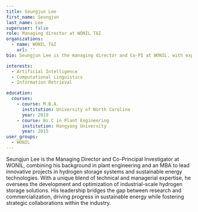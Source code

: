 ```yaml
---
title: Seungjun Lee
first_name: Seungjun
last_name: Lee
superuser: false
role: Managing director at WONIL T&I
organizations:
  - name: WONIL T&I
    url: ''
bio: Seungjun Lee is the managing director and Co-PI at WONIL, with expertise in plant engineering and business administration.

interests:
  - Artificial Intelligence
  - Computational Linguistics
  - Information Retrieval

education:
  courses:
    - course: M.B.A.
      institution: University of North Carolina
      year: 2019
    - course: Bs.C in Plant Engineering
      institution: Hangyang University
      year: 2015
user_groups:
  - WONIL
---
```


Seungjun Lee is the Managing Director and Co-Principal Investigator at WONIL, combining his background in plant engineering and an MBA to lead innovative projects in hydrogen storage systems and sustainable energy technologies. With a unique blend of technical and managerial expertise, he oversees the development and optimization of industrial-scale hydrogen storage solutions. His leadership bridges the gap between research and commercialization, driving progress in sustainable energy while fostering strategic collaborations within the industry.